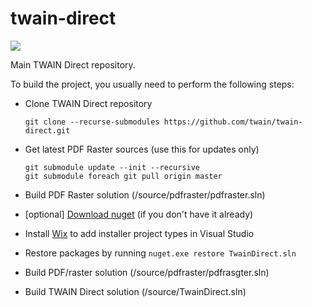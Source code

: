 # twain-direct

![](https://twaingroup.visualstudio.com/_apis/public/build/definitions/656d47c3-955a-4a3e-92c1-1c05ace55bb9/2/badge)

Main TWAIN Direct repository.

To build the project, you usually need to perform the following steps:

 - Clone TWAIN Direct repository
   ```
   git clone --recurse-submodules https://github.com/twain/twain-direct.git
   ```
 - Get latest PDF Raster sources (use this for updates only)
   ```
   git submodule update --init --recursive
   git submodule foreach git pull origin master     
   ```   
 - Build PDF Raster solution (/source/pdfraster/pdfraster.sln)
  
 - [optional] [Download nuget](https://dist.nuget.org/index.html) (if you don't have it already)
 - Install [Wix](http://wixtoolset.org/) to add installer project types in Visual Studio
 - Restore packages by running ```nuget.exe restore TwainDirect.sln```
 
 - Build PDF/raster solution (/source/pdfraster/pdfrasgter.sln)

 - Build TWAIN Direct solution (/source/TwainDirect.sln)
